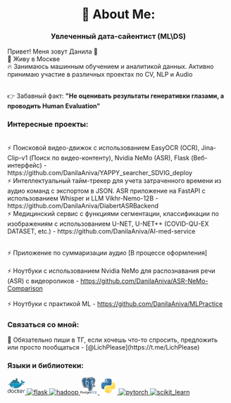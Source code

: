 <h1 align="center">💫 About Me:</h1>
<h3 align="center">Увлеченный дата-сайентист (ML\DS)</h3>
Привет! Меня зовут Данила 👋<br>
🌇 Живу в Москве <br>
🔥 Занимаюсь машинным обучением и аналитикой данных. Активно принимаю участие в различных проектах по CV, NLP и Audio <br>

<br> 👉 Забавный факт: **"Не оценивать результаты генеративки глазами, а проводить Human Evaluation"** <br>

<h3 align="left">Интересные проекты:</h3>
<p align="left">
</p>
<br> ⚡ Поисковой видео-движок с использованием EasyOCR (OCR), Jina-Clip-v1 (Поиск по видео-контенту), Nvidia NeMo (ASR), Flask (Веб-интерфейс) - https://github.com/DanilaAniva/YAPPY_searcher_SDVIG_deploy 
<br> ⚡ Интеллектуальный тайм-трекер для учета затраченного времени из аудио команд с экспортом в JSON. ASR приложение на FastAPI с использованием Whisper и LLM Vikhr-Nemo-12B - https://github.com/DanilaAniva/DiabertASRBackend
<br> ⚡ Медицинский сервис с функциями сегментации, классификации по изображениям  с использованием U-NET, U-NET++ (COVID-QU-EX DATASET, etc.) - https://github.com/DanilaAniva/AI-med-service <br>


<br> ⚡ Приложение по суммаризации аудио [В процессе оформления] <br>
<br> ⚡ Ноутбуки с использованием Nvidia NeMo для распознавания речи (ASR) с видеороликов  - https://github.com/DanilaAniva/ASR-NeMo-Comparison <br>
<br> ⚡ Ноутбуки с практикой ML - https://github.com/DanilaAniva/MLPractice <br>

<h3 align="left">Связаться со мной:</h3>
<p align="left">
</p>
🍊 Обязательно пиши в ТГ, если хочешь что-то спросить, предложить или просто пообщаться - [@LichPlease](https://t.me/LichPlease)<br>
<h3 align="left">Языки и библиотеки:</h3>
<p align="left"> <a href="https://www.docker.com/" target="_blank" rel="noreferrer"> <img src="https://raw.githubusercontent.com/devicons/devicon/master/icons/docker/docker-original-wordmark.svg" alt="docker" width="40" height="40"/> </a> <a href="https://flask.palletsprojects.com/" target="_blank" rel="noreferrer"> <img src="https://www.vectorlogo.zone/logos/pocoo_flask/pocoo_flask-icon.svg" alt="flask" width="40" height="40"/> </a> <a href="https://hadoop.apache.org/" target="_blank" rel="noreferrer"> <img src="https://www.vectorlogo.zone/logos/apache_hadoop/apache_hadoop-icon.svg" alt="hadoop" width="40" height="40"/> </a> <a href="https://www.postgresql.org" target="_blank" rel="noreferrer"> <img src="https://raw.githubusercontent.com/devicons/devicon/master/icons/postgresql/postgresql-original-wordmark.svg" alt="postgresql" width="40" height="40"/> </a> <a href="https://www.python.org" target="_blank" rel="noreferrer"> <img src="https://raw.githubusercontent.com/devicons/devicon/master/icons/python/python-original.svg" alt="python" width="40" height="40"/> </a> <a href="https://pytorch.org/" target="_blank" rel="noreferrer"> <img src="https://www.vectorlogo.zone/logos/pytorch/pytorch-icon.svg" alt="pytorch" width="40" height="40"/> </a> <a href="https://scikit-learn.org/" target="_blank" rel="noreferrer"> <img src="https://upload.wikimedia.org/wikipedia/commons/0/05/Scikit_learn_logo_small.svg" alt="scikit_learn" width="40" height="40"/> </a> </p>
